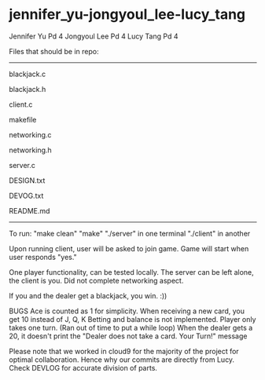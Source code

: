 # jennifer_yu-jongyoul_lee-lucy_tang

Jennifer Yu Pd 4
Jongyoul Lee Pd 4
Lucy Tang Pd 4

Files that should be in repo:
________________
blackjack.c

blackjack.h

client.c

makefile

networking.c

networking.h

server.c

DESIGN.txt

DEVOG.txt

README.md
________________

To run:
"make clean"
"make"
"./server" in one terminal
"./client" in another

Upon running client, user will be asked to join game. Game will start when user responds "yes."

One player functionality, can be tested locally.
The server can be left alone, the client is you.
Did not complete networking aspect.

If you and the dealer get a blackjack, you win. :))

BUGS
Ace is counted as 1 for simplicity.
When receiving a new card, you get 10 instead of J, Q, K
Betting and balance is not implemented.
Player only takes one turn. (Ran out of time to put a while loop)
When the dealer gets a 20, it doesn't print the "Dealer does not take a card. Your Turn!" message

Please note that we worked in cloud9 for the majority of the project for optimal
collaboration. Hence why our commits are directly from Lucy.
Check DEVLOG for accurate division of parts.
